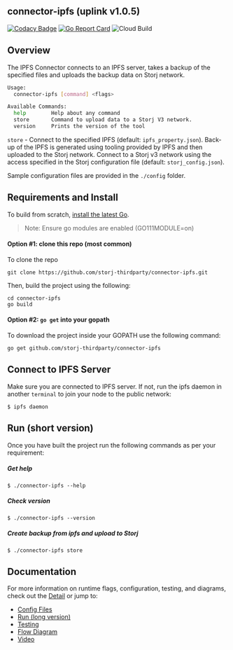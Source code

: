 ## connector-ipfs (uplink v1.0.5)

[![Codacy Badge](https://api.codacy.com/project/badge/Grade/ac7bbc539c0a45a5a2140b3e6b7c823d)](https://app.codacy.com/gh/storj-thirdparty/connector-IPFS?utm_source=github.com&utm_medium=referral&utm_content=storj-thirdparty/connector-IPFS&utm_campaign=Badge_Grade_Dashboard)
[![Go Report Card](https://goreportcard.com/badge/github.com/storj-thirdparty/connector-ipfs)](https://goreportcard.com/report/github.com/storj-thirdparty/connector-ipfs)
![Cloud Build](https://storage.googleapis.com/storj-utropic-services-badges/builds/connector-ipfs/branches/master.svg)

## Overview

The IPFS Connector connects to an IPFS server, takes a backup of the specified files and uploads the backup data on Storj network.

```bash
Usage:
  connector-ipfs [command] <flags>

Available Commands:
  help        Help about any command
  store       Command to upload data to a Storj V3 network.
  version     Prints the version of the tool

```

`store` - Connect to the specified IPFS (default: `ipfs_property.json`). Back-up of the IPFS is generated using tooling provided by IPFS and then uploaded to the Storj network.  Connect to a Storj v3 network using the access specified in the Storj configuration file (default: `storj_config.json`).

Sample configuration files are provided in the `./config` folder.

## Requirements and Install

To build from scratch, [install the latest Go](https://golang.org/doc/install#install).

> Note: Ensure go modules are enabled (GO111MODULE=on)

#### Option #1: clone this repo (most common)

To clone the repo

```
git clone https://github.com/storj-thirdparty/connector-ipfs.git
```

Then, build the project using the following:

```
cd connector-ipfs
go build
```

#### Option #2:  ``go get`` into your gopath

 To download the project inside your GOPATH use the following command:

```
go get github.com/storj-thirdparty/connector-ipfs
```

## Connect to IPFS Server

Make sure you are connected to IPFS server. If not, run the ipfs daemon in another `terminal` to join your node to the public network:

```
$ ipfs daemon
```

## Run (short version)

Once you have built the project run the following commands as per your requirement:

##### Get help

```
$ ./connector-ipfs --help
```

##### Check version

```
$ ./connector-ipfs --version
```

##### Create backup from ipfs and upload to Storj

```
$ ./connector-ipfs store
```

## Documentation

For more information on runtime flags, configuration, testing, and diagrams, check out the [Detail](//github.com/storj-thirdparty/wiki/Detail) or jump to:

* [Config Files](//github.com/storj-thirdparty/connector-ipfs/wiki/#config-files)
* [Run (long version)](//github.com/storj-thirdparty/connector-ipfs/wiki/#run)
* [Testing](//github.com/storj-thirdparty/connector-ipfs/wiki/#testing)
* [Flow Diagram](//github.com/storj-thirdparty/connector-ipfs/wiki/#flow-diagram)
* [Video](//github.com/storj-thirdparty/connector-ipfs/docs/videos)
